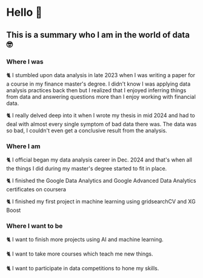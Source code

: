 # Hello 👋

## This is a summary who I am in the world of data 🤓


### Where I was

🐈 I stumbled upon data analysis in late 2023 when I was writing a paper for a course in my finance master's degree. I didn't know I was applying data analysis practices back then but I realized that I enjoyed inferring things from data and answering questions more than I enjoy working with financial data.

🐈 I really delved deep into it when I wrote my thesis in mid 2024 and had to deal with almost every single symptom of bad data there was. The data was so bad, I couldn't even get a conclusive result from the analysis.

### Where I am

🐈 I official began my data analysis career in Dec. 2024 and that's when all the things I did during my master's degree started to fit in place.

🐈 I finished the Google Data Analytics and Google Advanced Data Analytics certificates on coursera

🐈 I finished my first project in machine learning using gridsearchCV and XG Boost

### Where I want to be

🐈 I want to finish more projects using AI and machine learning.

🐈 I want to take more courses which teach me new things.

🐈 I want to participate in data competitions to hone my skills.

<!--
**Naddour98/Naddour98** is a ✨ _special_ ✨ repository because its `README.md` (this file) appears on your GitHub profile.

Here are some ideas to get you started:

- 🔭 I’m currently working on ...
- 🌱 I’m currently learning ...
- 👯 I’m looking to collaborate on ...
- 🤔 I’m looking for help with ...
- 💬 Ask me about ...
- 📫 How to reach me: ...
- 😄 Pronouns: ...
- ⚡ Fun fact: ...

-->



